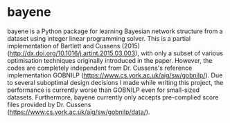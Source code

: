# bayene
bayene is a Python package for learning Bayesian network structure from a dataset using integer linear programming solver.
This is a partial implementation of Bartlett and Cussens (2015) (http://dx.doi.org/10.1016/j.artint.2015.03.003), with only a subset of various optimisation techniques originally introduced in the paper. However, the codes are completely independent from Dr. Cussens's reference implementation GOBNILP (https://www.cs.york.ac.uk/aig/sw/gobnilp/). 
Due to several suboptimal design decisions I made while writing this project, the performance is currently worse than GOBNILP even for small-sized datasets. Furthermore, bayene currently only accepts pre-complied score files provided by Dr. Cussens (https://www.cs.york.ac.uk/aig/sw/gobnilp/data/).
